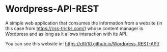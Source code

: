 # Wordpress-API-REST
A simple web application that consumes the information from a website (in this case from https://css-tricks.com/) whose content manager is Wordpress and as long as it allows interaction with its API.

You can see this website in: https://dflr10.github.io/Wordpress-REST-API/
